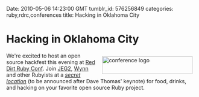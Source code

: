 Date: 2010-05-06 14:23:00 GMT
tumblr_id: 576256849
categories: ruby,rdrc,conferences
title: Hacking in Oklahoma City

# Hacking in Oklahoma City

[<img src="http://reddirtrubyconf.com/images/title.png" alt="conference logo" height="47" width="240" style="float: right; margin: 10px" />](http://reddirtrubyconf.com/) 
We're excited to host an open source hackfest this evening at [Red Dirt Ruby Conf](http://reddirtrubyconf.com/). Join [JEG2](http://twitter.com/JEG2), [Wynn](http://twitter.com/pengwynn) and other Rubyists at a [_secret location_](http://plancast.com/a/30q7) (to be announced after Dave Thomas' keynote) for food, drinks, and hacking on your favorite open source Ruby project.
